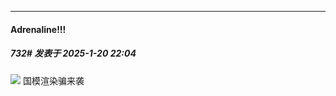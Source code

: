 ﻿
*****

####  Adrenaline!!!  
##### 732#       发表于 2025-1-20 22:04

<img src="https://p.sda1.dev/21/62d7906cfe6c6748588360c3bf017d78/image.jpg" referrerpolicy="no-referrer">
国模渲染骗来袭

